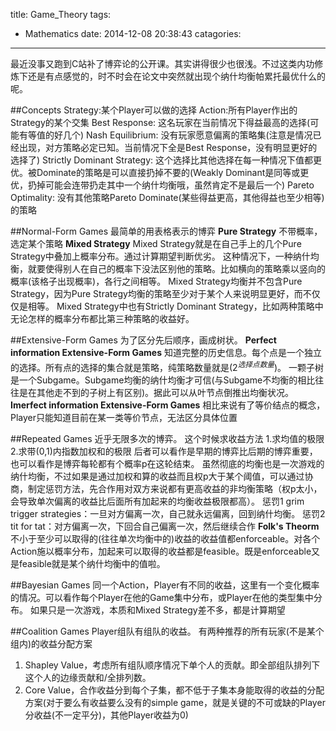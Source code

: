 title: Game_Theory
tags:
  - Mathematics
date: 2014-12-08 20:38:43
catagories:
---
最近没事又跑到C站补了博弈论的公开课。其实讲得很少也很浅。不过这类内功修炼下还是有点感觉的，时不时会在论文中突然就出现个纳什均衡帕累托最优什么的呢。

##Concepts
Strategy:某个Player可以做的选择
Action:所有Player作出的Strategy的某个交集
Best Response: 这名玩家在当前情况下得益最高的选择(可能有等值的好几个)
Nash Equilibrium: 没有玩家愿意偏离的策略集(注意是情况已经出现，对方策略必定已知。当前情况下全是Best Response，没有明显更好的选择了)
Strictly Dominant Strategy: 这个选择比其他选择在每一种情况下值都更优。被Dominate的策略是可以直接扔掉不要的(Weakly Dominant是同等或更优，扔掉可能会连带扔走其中一个纳什均衡哦，虽然肯定不是最后一个)
Pareto Optimality: 没有其他策略Pareto Dominate(某些得益更高，其他得益也至少相等)的策略

##Normal-Form Games
最简单的用表格表示的博弈
**Pure Strategy**
不带概率，选定某个策略
**Mixed Strategy**
Mixed Strategy就是在自己手上的几个Pure Strategy中叠加上概率分布。通过计算期望判断优劣。
这种情况下，一种纳什均衡，就要使得别人在自己的概率下没法区别他的策略。比如横向的策略乘以竖向的概率(该格子出现概率)，各行之间相等。
Mixed Strategy均衡并不包含Pure Strategy，因为Pure Strategy均衡的策略至少对于某个人来说明显更好，而不仅仅是相等。
Mixed Strategy中也有Strictly Dominant Strategy，比如两种策略中无论怎样的概率分布都比第三种策略的收益好。

##Extensive-Form Games
为了区分先后顺序，画成树状。
**Perfect information Extensive-Form Games**
知道完整的历史信息。每个点是一个独立的选择。所有点的选择的集合就是策略，纯策略数量就是($2^{选择点数量}$)。
一颗子树是一个Subgame。Subgame均衡的纳什均衡才可信(与Subgame不均衡的相比往往是在其他走不到的子树上有区别)。据此可以从叶节点倒推出均衡状况。
**Imerfect information Extensive-Form Games**
相比来说有了等价结点的概念，Player只能知道目前在某一类等价节点，无法区分具体位置

##Repeated Games
近乎无限多次的博弈。
这个时候求收益方法 1.求均值的极限 2.求带(0,1)内指数加权和的极限
后者可以看作是早期的博弈比后期的博弈重要，也可以看作是博弈每轮都有个概率p在这轮结束。
虽然彻底的均衡也是一次游戏的纳什均衡，不过如果是通过加权和算的收益而且权p大于某个阈值，可以通过协商，制定惩罚方法，先合作用对双方来说都有更高收益的非均衡策略（权p太小，会导致单次偏离的收益比后面所有加起来的均衡收益极限都高）。
惩罚1 grim trigger strategies：一旦对方偏离一次，自己就永远偏离，回到纳什均衡。
惩罚2 tit for tat：对方偏离一次，下回合自己偏离一次，然后继续合作
**Folk's Theorm**
不小于至少可以取得的(往往单次均衡中的)收益的收益值都enforceable。对各个Action施以概率分布，加起来可以取得的收益都是feasible。既是enforceable又是feasible就是某个纳什均衡中的值啦。

##Bayesian Games
同一个Action，Player有不同的收益，这里有一个变化概率的情况。可以看作每个Player在他的Game集中分布，或Player在他的类型集中分布。
如果只是一次游戏，本质和Mixed Strategy差不多，都是计算期望

##Coalition Games
Player组队有组队的收益。
有两种推荐的所有玩家(不是某个组内)的收益分配方案
1. Shapley Value，考虑所有组队顺序情况下单个人的贡献。即全部组队排列下这个人的边缘贡献和/全排列数。
2. Core Value，合作收益分到每个子集，都不低于子集本身能取得的收益的分配方案(对于要么有收益要么没有的simple game，就是关键的不可或缺的Player分收益(不一定平分)，其他Player收益为0)
